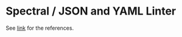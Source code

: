 # Spectral / JSON and YAML Linter

See [link](/docs/src/guides/json_yaml_linter.md) for the references.
